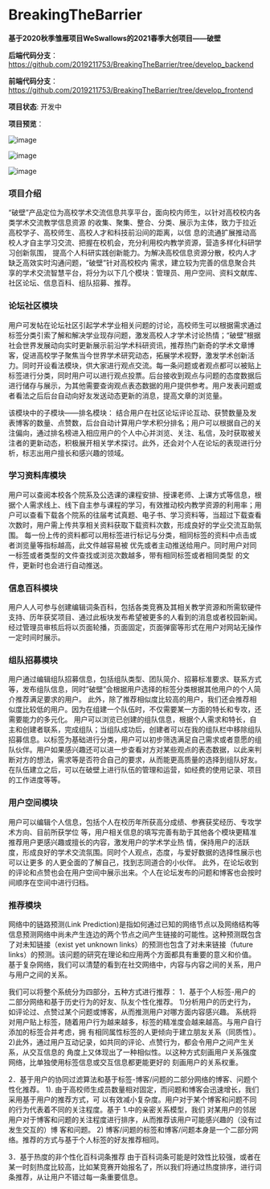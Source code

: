 # BreakingTheBarrier

**基于2020秋季雏雁项目WeSwallows的2021春季大创项目——破壁**

**后端代码分支**：https://github.com/2019211753/BreakingTheBarrier/tree/develop_backend

**前端代码分支**：https://github.com/2019211753/BreakingTheBarrier/tree/develop_frontend

**项目状态**: 开发中

**项目预览**：

![image](https://user-images.githubusercontent.com/61218410/154944020-b6ce26bd-5314-4f49-84f8-80556ee02a4f.png)

![image](https://user-images.githubusercontent.com/61218410/154944136-f17f2782-8f75-4c05-adeb-5d2a36f137f4.png)

![image](https://user-images.githubusercontent.com/61218410/154944162-d4090b40-f043-402d-b38e-fe73cf17be57.png)


### 项目介绍

“破壁”产品定位为高校学术交流信息共享平台，面向校内师生，以针对高校校内各类学术交流教学信息资源 的收集、聚集、整合、分类、展示为主体，致力于拉近高校学子、高校师生、高校人才和科技前沿间的距离，以信 息的流通扩展推动高校人才自主学习交流、把握在校机会，充分利用校内教学资源，营造多样化科研学习创新氛围， 提高个人科研实践创新能力。为解决高校信息资源分散，校内人才缺乏高效实时沟通问题，“破壁”针对高校校内 需求，建立较为完善的信息聚合共享的学术交流智慧平台，将分为以下几个模块：管理员、用户空间、资料文献库、 社区论坛、信息百科、组队招募、推荐。

### 论坛社区模块

用户可发帖在论坛社区引起学术学业相关问题的讨论，高校师生可以根据需求通过标签分类引索了解和解决学业现存问题，激发高校人才学术讨论热情；“破壁”根据社会世界发展动向实时更新展示前沿学术科研资讯，推荐热门新奇的学术文章博客，促进高校学子聚焦当今世界学术研究动态，拓展学术视野，激发学术创新活力。同时开设看法模块，供大家进行观点交流。每一条问题或者观点都可以被贴上标签进行分类，同时用户可以进行观点投票。后台接收到观点与问题的态度数据后进行储存与展示，为其他需要查询观点表态数据的用户提供参考。用户发表问题或者看法之后后台自动向好友发送动态更新的消息，提高文章的浏览量。

该模块中的子模块——排名模块： 结合用户在社区论坛评论互动、获赞数量及发表博客的数量、点赞数，后台自动计算用户学术积分排名；用户可以根据自己的关注偏向，通过排名榜进入相应用户的个人中心并浏览、关注、私信，及时获取被关注者的更新动态，积极展开相关学术探讨。此外，还会对个人在论坛的表现进行分析，标志出用户擅长和感兴趣的领域。

### 学习资料库模块

用户可以查阅本校各个院系及公选课的课程安排、授课老师、上课方式等信息，根据个人需求线上、线下自主参与课程的学习，有效推动校内教学资源的利用率；用户可以查看下载各个院系的往届考试真题、电子书、学习资料等，当超过下载查看次数时，用户需上传共享相关资料获取下载资料次数，形成良好的学业交流互助氛围。 每一份上传的资料都可以用标签进行标记与分类，相同标签的资料中点击或者浏览量等指标越高，此文件越容易被 优先或者主动推送给用户。同时用户对同一标签或者类型的文件查找或浏览次数越多，带有相同标签或者相同类型 的文件，更新时也会进行自动推送。

### 信息百科模块

用户人人可参与创建编辑词条百科，包括各类竞赛及其相关教学资源和所需软硬件支持、历年获奖项目、通过此板块发布希望被更多的人看到的消息或者校园新闻。经过管理员审核后将以页面轮播，页面固定，页面弹窗等形式在用户对网站无操作一定时间时展示。

### 组队招募模块

用户通过编辑组队招募信息，包括组队类型、团队简介、招募标准要求、联系方式等，发布组队信息，同时“破壁”会根据用户选择的标签分类根据其他用户的个人简介推荐满足要求的用户。 此外，除了推荐相似度比较高的用户，我们还会推荐相似度比较低的用户。因为在组建一个队伍时，不仅需要某一方面的特长和专攻，还需要能力的多元化。 用户可以浏览已创建的组队信息，根据个人需求和特长，自主和创建者联系，完成组队；当组队成功后，创建者可以在我的组队栏中移除组队招募信息。以标签为基础进行分类，用户可以初步筛选满足自己需求或者意愿的组队伙伴。用户如果感兴趣还可以进一步查看对方对某些观点的表态数据，以此来判断对方的想法，需求等是否符合自己的要求，从而能更高质量的选择到组队好友。 在队伍建立之后，可以在破壁上进行队伍的管理和运营，如经费的使用记录、项目的工作进度等等。

### 用户空间模块

用户可以编辑个人信息，包括个人在校历年所获高分成绩、参赛获奖经历、专攻学术方向、目前所获学位 等，用户相关信息的填写完善有助于其他各个模块更精准推荐用户更感兴趣或擅长的内容，激发用户的学术学业热 情，保持用户的活跃度，形成良好的学术交流氛围。同时个人观点，态度，与爱好数据的选择性展示也可以让更多 的人更全面的了解自己，找到志同道合的小伙伴。 此外，在论坛收到的评论和点赞也会在用户空间中展示出来。个人在论坛发布的问题和博客也会按时间顺序在空间中进行归档。

### 推荐模块

网络中的链路预测(Link Prediction)是指如何通过已知的网络节点以及网络结构等信息预测网络中尚未产生连边的两个节点之间产生链接的可能性。这种预测既包含了对未知链接（exist yet unknown links）的预测也包含了对未来链接（future links）的预测。该问题的研究在理论和应用两个方面都具有重要的意义和价值。基于复杂网络，我们可以清楚的看到在社交网络中，内容与内容之间的关系，用户与用户之间的关系。 

我们可以将整个系统分为四部分，五种方式进行推荐： 
1．基于个人标签-用户的二部分网络和基于历史行为的好友、队友个性化推荐。
1)分析用户的历史行为，如评论过、点赞过某个问题或博客，从而推测用户对哪方面内容感兴趣。 系统将对用户贴上标签，随着用户行为越来越多，标签的精准度会越来越高。与用户自行添加的标签合并考虑，拥 有相同属性标签的人更倾向于建立朋友关系（同质性）。
2)此外，通过用户互动记录，如共同的评论、点赞行为，都会令用户之间产生关系，从交互信息的 角度上又体现出了一种相似性。以这种方式刻画用户关系强度网络，比单独使用标签信息或交互信息都更能更好的 刻画用户的关系权重。

2．基于用户的协同过滤算法和基于标签-博客/问题的二部分网络的博客、问题个性化推荐。
1). 由于高校师生成员数量相对固定，而问题和博客会迅速增长，我们采用基于用户的推荐方式，可 以有效减小复杂度。用户对于某个博客和问题不同的行为代表着不同的关注程度。基于 1.中的亲密关系模型，我们 对某用户的邻居用户对于博客和问题的关注程度进行排序，从而推荐该用户可能感兴趣的（没有过发生交互的）博 客和问题。
2) 博客/问题的标签和博客/问题本身是一个二部分网络。推荐的方式与基于个人标签的好友推荐相同。 


3．基于热度的非个性化百科词条推荐 
由于百科词条可能是时效性比较强，或者在某一时刻热度比较高，比如某竞赛开始报名了，所以我们将通过热度排序，进行词条推荐，从让用户不错过每一条重要信息。
